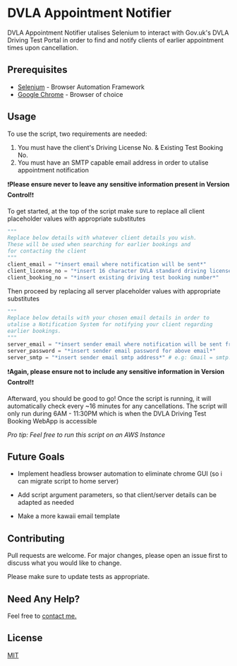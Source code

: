 # DVLA Appointment Notifier

DVLA Appointment Notifier utalises Selenium to interact with Gov.uk's DVLA Driving Test Portal in order to find and notify clients of earlier appointment times upon cancellation.

## Prerequisites
* [Selenium](https://www.selenium.dev) - Browser Automation Framework
* [Google Chrome](https://www.google.com/intl/en_uk/chrome/) - Browser of choice

## Usage
To use the script, two requirements are needed:
1. You must have the client's Driving License No. & Existing Test Booking No.
2. You must have an SMTP capable email address in order to utalise appointment notification

❗**Please ensure never to leave any sensitive information present in Version Control!**❗

To get started, at the top of the script make sure to replace all client placeholder values with appropriate substitutes

```python
"""
Replace below details with whatever client details you wish.
These will be used when searching for earlier bookings and
for contacting the client
"""
client_email = "*insert email where notification will be sent*"
client_license_no = "*insert 16 character DVLA standard driving license number*"
client_booking_no = "*insert existing driving test booking number*"
```

Then proceed by replacing all server placeholder values with appropriate substitutes
```python
"""
Replace below details with your chosen email details in order to 
utalise a Notification System for notifying your client regarding
earlier bookings.
"""
server_email = "*insert sender email where notification will be sent from"
server_password = "*insert sender email password for above email*"
server_smtp = "*insert sender email smtp address*" # e.g: Gmail = smtp.gmail.com
```
❗**Again, please ensure not to include any sensitive information in Version Control!**❗

Afterward, you should be good to go! Once the script is running, it will automatically check every ~16 minutes for any cancellations. The script will only run during 6AM - 11:30PM which is when the DVLA Driving Test Booking WebApp is accessible

*Pro tip: Feel free to run this script on an AWS Instance*

## Future Goals
* Implement headless browser automation to eliminate chrome GUI (so i can migrate script to home server)

* Add script argument parameters, so that client/server details can be adapted as needed

* Make a more kawaii email template

## Contributing
Pull requests are welcome. For major changes, please open an issue first to discuss what you would like to change.

Please make sure to update tests as appropriate.

## Need Any Help?
Feel free to [contact me.](mailto:im@pengboi.com)

## License
[MIT](https://choosealicense.com/licenses/mit/)
